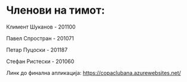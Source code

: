 # Членови на тимот:
Климент Шуканов - 201100   

Павел Спростран - 201071   
   
Петар Пуцоски - 201187
   
Стефан Ристески - 201060


Линк до финална апликација:
https://copaclubana.azurewebsites.net/